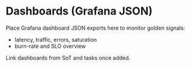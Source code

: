 # Dashboards (Grafana JSON)

Place Grafana dashboard JSON exports here to monitor golden signals:
- latency, traffic, errors, saturation
- burn-rate and SLO overview

Link dashboards from SoT and tasks once added.
